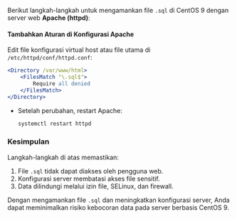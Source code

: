 Berikut langkah-langkah untuk mengamankan file `.sql` di CentOS 9 dengan server web **Apache (httpd)**:

#### **Tambahkan Aturan di Konfigurasi Apache**
Edit file konfigurasi virtual host atau file utama di `/etc/httpd/conf/httpd.conf`:
```apache
<Directory /var/www/html>
    <FilesMatch "\.sql$">
        Require all denied
    </FilesMatch>
</Directory>
```

- Setelah perubahan, restart Apache:
    ```bash
    systemctl restart httpd
    ```

### **Kesimpulan**
Langkah-langkah di atas memastikan:
1. File `.sql` tidak dapat diakses oleh pengguna web.
2. Konfigurasi server membatasi akses file sensitif.
3. Data dilindungi melalui izin file, SELinux, dan firewall.

Dengan mengamankan file `.sql` dan meningkatkan konfigurasi server, Anda dapat meminimalkan risiko kebocoran data pada server berbasis CentOS 9.
